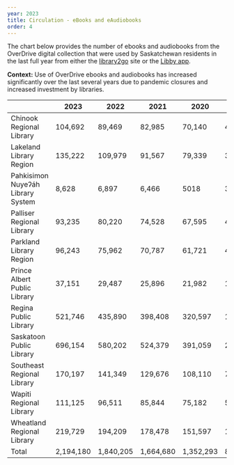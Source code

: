 ```yaml
---
year: 2023
title: Circulation - eBooks and eAudiobooks
order: 4
---
```


The chart below provides the number of ebooks and audiobooks from the OverDrive digital collection that were used by Saskatchewan residents in the last full year from either the [library2go](https://saskatchewan.overdrive.com/) site or the [Libby app](https://libbyapp.com/library/saskatchewan).

**Context:** Use of OverDrive ebooks and audiobooks has increased significantly over the last several years due to pandemic closures and increased investment by libraries. 

|                            | 2023      | 2022      | 2021      | 2020      | 2019      | 2018      | 2017      | 2016      | 2015      | 2014      |
|-------------------------------|-----------|-----------|-----------|-----------|-----------|-----------|-----------|-----------|-----------|-----------|
| Chinook Regional Library      | 104,692   | 89,469    | 82,985    | 70,140    | 46,885    | 40,075    | 38,011    | 36,058    | 36,133    | 35,083    |
| Lakeland Library Region       | 135,222   | 109,979   | 91,567    | 79,339    | 38,026    | 31,883    | 48,763    | 49,800    | 51,584    | 48,975    |
| Pahkisimon Nuyeʔáh Library System | 8,628     | 6,897     | 6,466     | 5018      | 3647      | 3139      | 2575      | 2200      | 1804      | 1792      |
| Palliser Regional Library      | 93,235    | 80,220    | 74,528    | 67,595    | 45,944    | 42,648    | 41,800    | 42,604    | 262,202   | 345,880   |
| Parkland Library Region        | 96,243    | 75,962    | 70,787    | 61,721    | 42,036    | 35,066    | 35,189    | 35,509    | 34,734    | 32,434    |
| Prince Albert Public Library   | 37,151    | 29,487    | 25,896    | 21,982    | 14,672    | 13,111    | N/A       | N/A       | N/A       | N/A       |
| Regina Public Library          | 521,746   | 435,890   | 398,408   | 320,597   | 159,358   | 122,228   | 118,998   | 122,295   | 126,420   | 122,689   |
| Saskatoon Public Library       | 696,154   | 580,202   | 524,379   | 391,059   | 221,817   | 180,513   | 175,516   | 173,138   | 167,816   | 122,689   |
| Southeast Regional Library     | 170,197   | 141,349   | 129,676   | 108,110   | 74,679    | 65,483    | 62,316    | 57,720    | 56,397    | 52,135    |
| Wapiti Regional Library     | 111,125   | 96,511    | 85,844    | 75,182    | 51,792    | 45,993    | 59,084    | 59,709    | 57,925    | 56,546    |
| Wheatland Regional Library     | 219,729   | 194,209   | 178,478   | 151,597   | 108,919   | 98,336    | 96,261    | 89,936    | 87,513    | 77,893    |
| Total                         | 2,194,180 | 1,840,205 | 1,664,680 | 1,352,293 | 807,802   | 678,480   | 678,531   | 668,998   | 664,668   | 634,655   |
